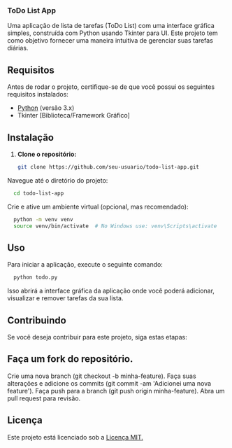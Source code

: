 ### ToDo List App

Uma aplicação de lista de tarefas (ToDo List) com uma interface gráfica simples, construída com Python usando Tkinter para UI. Este projeto tem como objetivo fornecer uma maneira intuitiva de gerenciar suas tarefas diárias.

## Requisitos

Antes de rodar o projeto, certifique-se de que você possui os seguintes requisitos instalados:

- [Python](https://www.python.org/downloads/) (versão 3.x)
- Tkinter [Biblioteca/Framework Gráfico]

## Instalação

1. **Clone o repositório:**

   ```bash
   git clone https://github.com/seu-usuario/todo-list-app.git
   ```
Navegue até o diretório do projeto:
```bash
  cd todo-list-app
```
Crie e ative um ambiente virtual (opcional, mas recomendado):
```bash
  python -m venv venv
  source venv/bin/activate  # No Windows use: venv\Scripts\activate
```
## Uso
Para iniciar a aplicação, execute o seguinte comando:
```bash
  python todo.py
```
Isso abrirá a interface gráfica da aplicação onde você poderá adicionar, visualizar e remover tarefas da sua lista.

## Contribuindo
Se você deseja contribuir para este projeto, siga estas etapas:

## Faça um fork do repositório.
Crie uma nova branch (git checkout -b minha-feature).
Faça suas alterações e adicione os commits (git commit -am 'Adicionei uma nova feature').
Faça push para a branch (git push origin minha-feature).
Abra um pull request para revisão.

## Licença
Este projeto está licenciado sob a [Licença MIT.](https://opensource.org/license/mit)



